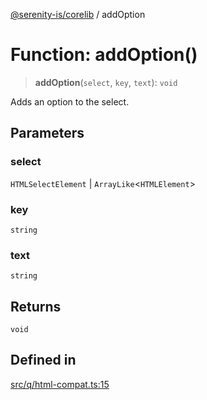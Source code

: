 [@serenity-is/corelib](../README.md) / addOption

# Function: addOption()

> **addOption**(`select`, `key`, `text`): `void`

Adds an option to the select.

## Parameters

### select

`HTMLSelectElement` | `ArrayLike`\<`HTMLElement`\>

### key

`string`

### text

`string`

## Returns

`void`

## Defined in

[src/q/html-compat.ts:15](https://github.com/serenity-is/serenity/blob/master/packages/corelib/src/q/html-compat.ts#L15)
